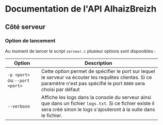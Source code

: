 # Documentation de l'API AlhaizBreizh

## Côté serveur

### Option de lancement

Au moment de lancer le script `serveur.c` plusieur options sont disponibles :

| Option | Description |
|--- |--- |
|`-p <port>` ou `--port <port>` | Cette option permet de spécifier le port sur lequel le serveur va écouter les requêtes clientes. Si ce paramètre n'est pas spécifié le port `8080` sera choisi par défaut |
| `--verbose` | Affiche les logs dans la console du serveur ainsi que dans un fichier `logs.txt`. Si ce fichier existe il sera créé sinon le logs s'ajouteront à la suite dans le fichier. |
